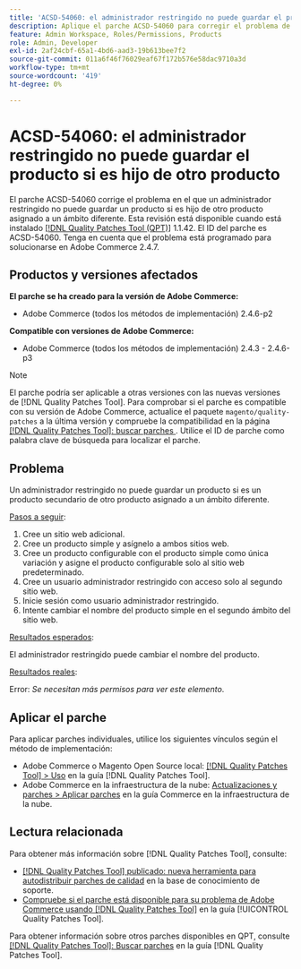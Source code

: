 ```yaml
---
title: 'ACSD-54060: el administrador restringido no puede guardar el producto si es hijo de otro producto'
description: Aplique el parche ACSD-54060 para corregir el problema de Adobe Commerce en el que un administrador restringido no puede guardar un producto si es hijo de otro producto asignado a un ámbito diferente.
feature: Admin Workspace, Roles/Permissions, Products
role: Admin, Developer
exl-id: 2af24cbf-65a1-4bd6-aad3-19b613bee7f2
source-git-commit: 011a6f46f76029eaf67f172b576e58dac9710a3d
workflow-type: tm+mt
source-wordcount: '419'
ht-degree: 0%

---
```


# ACSD-54060: el administrador restringido no puede guardar el producto si es hijo de otro producto

El parche ACSD-54060 corrige el problema en el que un administrador restringido no puede guardar un producto si es hijo de otro producto asignado a un ámbito diferente. Esta revisión está disponible cuando está instalado [[!DNL Quality Patches Tool (QPT)]](https://experienceleague.adobe.com/en/docs/commerce-operations/tools/quality-patches-tool/quality-patches-tool-to-self-serve-quality-patches) 1.1.42. El ID del parche es ACSD-54060. Tenga en cuenta que el problema está programado para solucionarse en Adobe Commerce 2.4.7.

## Productos y versiones afectados

**El parche se ha creado para la versión de Adobe Commerce:**

* Adobe Commerce (todos los métodos de implementación) 2.4.6-p2

**Compatible con versiones de Adobe Commerce:**

* Adobe Commerce (todos los métodos de implementación) 2.4.3 - 2.4.6-p3

>[!NOTE]
>
>El parche podría ser aplicable a otras versiones con las nuevas versiones de [!DNL Quality Patches Tool]. Para comprobar si el parche es compatible con su versión de Adobe Commerce, actualice el paquete `magento/quality-patches` a la última versión y compruebe la compatibilidad en la página [[!DNL Quality Patches Tool]: buscar parches ](https://experienceleague.adobe.com/tools/commerce-quality-patches/index.html). Utilice el ID de parche como palabra clave de búsqueda para localizar el parche.

## Problema

Un administrador restringido no puede guardar un producto si es un producto secundario de otro producto asignado a un ámbito diferente.

<u>Pasos a seguir</u>:

1. Cree un sitio web adicional.
1. Cree un producto simple y asígnelo a ambos sitios web.
1. Cree un producto configurable con el producto simple como única variación y asigne el producto configurable solo al sitio web predeterminado.
1. Cree un usuario administrador restringido con acceso solo al segundo sitio web.
1. Inicie sesión como usuario administrador restringido.
1. Intente cambiar el nombre del producto simple en el segundo ámbito del sitio web.

<u>Resultados esperados</u>:

El administrador restringido puede cambiar el nombre del producto.

<u>Resultados reales</u>:

Error: *Se necesitan más permisos para ver este elemento*.

## Aplicar el parche

Para aplicar parches individuales, utilice los siguientes vínculos según el método de implementación:

* Adobe Commerce o Magento Open Source local: [[!DNL Quality Patches Tool] > Uso](/help/tools/quality-patches-tool/usage.md) en la guía [!DNL Quality Patches Tool].
* Adobe Commerce en la infraestructura de la nube: [Actualizaciones y parches > Aplicar parches](https://experienceleague.adobe.com/docs/commerce-cloud-service/user-guide/develop/upgrade/apply-patches.html) en la guía Commerce en la infraestructura de la nube.

## Lectura relacionada

Para obtener más información sobre [!DNL Quality Patches Tool], consulte:

* [[!DNL Quality Patches Tool] publicado: nueva herramienta para autodistribuir parches de calidad](https://experienceleague.adobe.com/en/docs/commerce-operations/tools/quality-patches-tool/quality-patches-tool-to-self-serve-quality-patches) en la base de conocimiento de soporte.
* [Compruebe si el parche está disponible para su problema de Adobe Commerce usando [!DNL Quality Patches Tool]](/help/tools/quality-patches-tool/patches-available-in-qpt/check-patch-for-magento-issue-with-magento-quality-patches.md) en la guía [!UICONTROL Quality Patches Tool].


Para obtener información sobre otros parches disponibles en QPT, consulte [[!DNL Quality Patches Tool]: Buscar parches](https://experienceleague.adobe.com/tools/commerce-quality-patches/index.html) en la guía [!DNL Quality Patches Tool].
